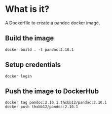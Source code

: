 # What is it?

A Dockerfile to create a pandoc docker image.

## Build the image
```
docker build . -t pandoc:2.10.1
```

## Setup credentials
```
docker login
```

## Push the image to DockerHub
```
docker tag pandoc:2.10.1 thxbb12/pandoc:2.10.1
docker push thxbb12/pandoc:2.10.1
```
